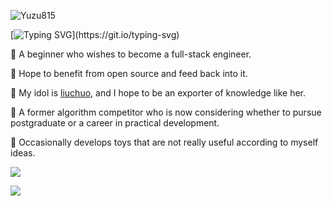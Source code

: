 <p align="left"> <img src="https://komarev.com/ghpvc/?username=Yuzu815" alt="Yuzu815" /> </p>

[![Typing SVG](https://readme-typing-svg.herokuapp.com?font=Roboto+Slab&size=30&color=FF7C04&vCenter=true&lines=Hi!+Here+is+Pupil.2048!)](https://git.io/typing-svg)

👋 A beginner who wishes to become a full-stack engineer.

🎇 Hope to benefit from open source and feed back into it.

🌱 My idol is [liuchuo](https://liuchuo.net), and I hope to be an exporter of knowledge like her.

💬 A former algorithm competitor who is now considering whether to pursue postgraduate or a career in practical development.

🔭 Occasionally develops toys that are not really useful according to myself ideas.


![](https://github-readme-stats.vercel.app/api/top-langs/?username=Yuzu815&layout=compact)

![](https://github-readme-stats.vercel.app/api?username=Yuzu815)
